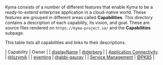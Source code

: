 <!-- The capabilities subpage on the "https://kyma-project.io/" page does not exist yet. Its vision is to render all the capabilities descriptions based on provided metadata references to ZenHub. It also aims to display roadmaps based on Epics.  -->

Kyma consists of a number of different features that enable Kyma to be a ready-to-extend enterprise application in a cloud-native world.
These features are grouped in different areas called **Capabilities**.
This directory contains a description of each capability, its vision, and goal. These are source files rendered on `https://kyma-project.io/` and the **Capabilities** subpage.

This table lists all capabilities and links to their descriptions.

| Capability | Owner |
| [displayName](display-name.md) | [@derberg](https://github.com/derberg) |
| [Application Connectivity](application-connectivity.md) | [@lszymik](https://github.com/lszymik) |
| [eventing](eventing.md) | [@abbi-gaurav](https://github.com/abbi-gaurav) |
| [Service Management](service-management.md) | [@PK85](https://github.com/PK85) |
